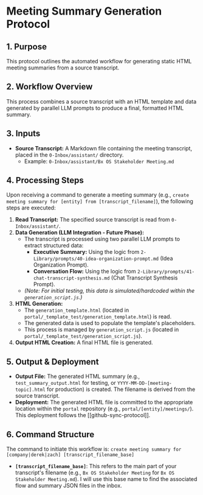 # Meeting Summary Generation Protocol

## 1. Purpose

This protocol outlines the automated workflow for generating static HTML meeting summaries from a source transcript.

## 2. Workflow Overview

This process combines a source transcript with an HTML template and data generated by parallel LLM prompts to produce a final, formatted HTML summary.

## 3. Inputs

*   **Source Transcript:** A Markdown file containing the meeting transcript, placed in the `0-Inbox/assistant/` directory.
    *   Example: `0-Inbox/assistant/Bx OS Stakeholder Meeting.md`

## 4. Processing Steps

Upon receiving a command to generate a meeting summary (e.g., `create meeting summary for [entity] from [transcript_filename]`), the following steps are executed:

1.  **Read Transcript:** The specified source transcript is read from `0-Inbox/assistant/`.
2.  **Data Generation (LLM Integration - Future Phase):**
    *   The transcript is processed using two parallel LLM prompts to extract structured data:
        *   **Executive Summary:** Using the logic from `2-Library/prompts/40-idea-organization-prompt.md` (Idea Organization Prompt).
        *   **Conversation Flow:** Using the logic from `2-Library/prompts/41-chat-transcript-synthesis.md` (Chat Transcript Synthesis Prompt).
    *   *(Note: For initial testing, this data is simulated/hardcoded within the `generation_script.js`.)*
3.  **HTML Generation:**
    *   The `generation_template.html` (located in `portal/_template_test/generation_template.html`) is read.
    *   The generated data is used to populate the template's placeholders.
    *   This process is managed by `generation_script.js` (located in `portal/_template_test/generation_script.js`).
4.  **Output HTML Creation:** A final HTML file is generated.

## 5. Output & Deployment

*   **Output File:** The generated HTML summary (e.g., `test_summary_output.html` for testing, or `YYYY-MM-DD-[meeting-topic].html` for production) is created. The filename is derived from the source transcript.
*   **Deployment:** The generated HTML file is committed to the appropriate location within the `portal` repository (e.g., `portal/[entity]/meetings/`). This deployment follows the [[github-sync-protocol]].

## 6. Command Structure

The command to initiate this workflow is:
`create meeting summary for [company|derek|zach] [transcript_filename_base]`

*   **`[transcript_filename_base]`**: This refers to the main part of your transcript's filename (e.g., `Bx OS Stakeholder Meeting` for `Bx OS Stakeholder Meeting.md`). I will use this base name to find the associated flow and summary JSON files in the inbox.
